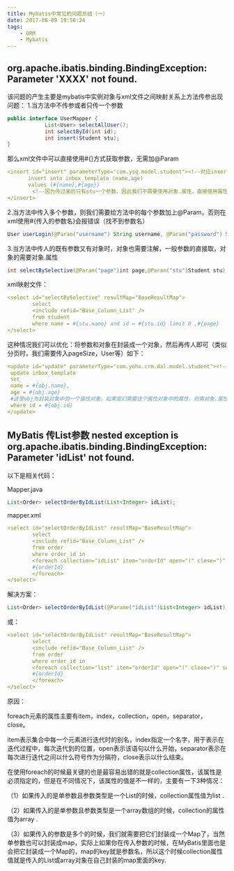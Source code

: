 ```yaml
---
title: Mybatis中常见的问题总结（一）
date: 2017-06-09 19:56:24
tags: 
    - ORM
    - Mybatis
---
```


## org.apache.ibatis.binding.BindingException: Parameter 'XXXX' not found.

该问题的产生主要是mybatis中实例对象与xml文件之间映射关系上方法传参出现问题：
1.当方法中不传参或者只传一个参数
```java
public interface UserMapper {
            List<User> selectAllUser();
            int selectById(int id);
            int insert(Student stu);
}
```
那么xml文件中可以直接使用#{}方式获取参数，无需加@Param
```yaml
<insert id="insert" parameterType="com.ysq.model.student"><!--对应insert方法传过来的参数类型-->
　　　　insert into inbox_template (name,age)
　　　　values (#{name},#{age})
        <!--因为传过来的只有stu一个参数，因此我们不需要使用对象.属性，直接使用属性即可-->
</insert>
```
2.当方法中传入多个参数，则我们需要给方法中的每个参数加上@Param，否则在xml使用#{传入的参数名}会报错误（找不到参数名）

```java
User userLogin(@Param("username") String username, @Param("password") String password);
```

3.当方法中传人的既有参数又有对象时，对象也需要注解，一般参数的直接取，对象的需要对象.属性
```java
int selectBySelective(@Param("page")int page,@Param("stu")Student stu);
```

xml映射文件：

```yaml
<select id="selectBySelective" resultMap="BaseResultMap">
        select
        <include refid="Base_Column_List" />
        from student
        where name = #{stu.name} and id = #{stu.id} limit 0 ,#{page}
</select>
```
这种情况我们可以优化：将参数和对象在封装成一个对象，然后再传人即可（类似分页时，我们需要传入pageSize，User等）如下：

```yaml
<update id="update" parameterType="com.yoho.crm.dal.model.student"><!--此时obj则是对应page中的属性了-->
 update inbox_template
 set 
 name = #{obj.name},
 age = #{obj.age}
 #这里obj为封装对象中的一个属性对象，如果我们需要这个属性对象中的属性，则需对象.属性获取
 where id = #{obj.id}
</update>
```
## MyBatis 传List参数 nested exception is org.apache.ibatis.binding.BindingException: Parameter 'idList' not found.

以下是相关代码：

Mapper.java
```java
List<Order> selectOrderByIdList(List<Integer> idList);
```
mapper.xml

```yaml
<select id="selectOrderByIdList" resultMap="BaseResultMap">
        select
        <include refid="Base_Column_List" />
        from order
        where order_id in
        <foreach collection="idList" item="orderId" open="(" close=")" separater=",">
        #{orderId}
        </foreach>
</select>
```

解决方案：
```java
List<Order> selectOrderByIdList(@Parame("idList")List<Integer> idList);
```

或：
```yaml
<select id="selectOrderByIdList" resultMap="BaseResultMap">
        select
        <include refid="Base_Column_List" />
        from order
        where order_id in
        <foreach collection="list" item="orderId" open="(" close=")" separater=",">
        #{orderId}
        </foreach>
</select>
```

原因：

foreach元素的属性主要有item，index，collection，open，separator，close。

item表示集合中每一个元素进行迭代时的别名，index指定一个名字，用于表示在迭代过程中，每次迭代到的位置，open表示该语句以什么开始，separator表示在每次进行迭代之间以什么符号作为分隔符，close表示以什么结束。

在使用foreach的时候最关键的也是最容易出错的就是collection属性，该属性是必须指定的，但是在不同情况下，该属性的值是不一样的，主要有一下3种情况： 

（1）如果传入的是单参数且参数类型是一个List的时候，collection属性值为list .

（2）如果传入的是单参数且参数类型是一个array数组的时候，collection的属性值为array .

（3）如果传入的参数是多个的时候，我们就需要把它们封装成一个Map了，当然单参数也可以封装成map，实际上如果你在传入参数的时候，在MyBatis里面也是会把它封装成一个Map的，map的key就是参数名，所以这个时候collection属性值就是传入的List或array对象在自己封装的map里面的key.

